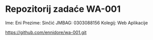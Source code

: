 # Repozitorij zadaće WA-001

Ime: Eni
Prezime: Sinčić
JMBAG: 0303088156
Kolegij: Web Aplikacije

https://github.com/ennidore/wa-001.git
